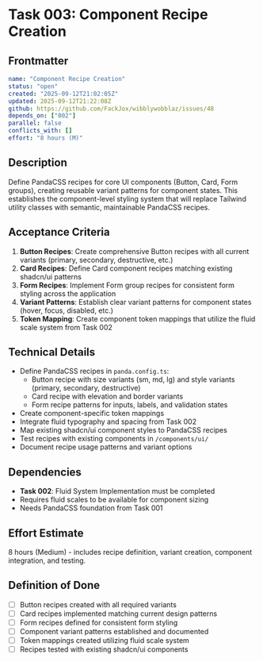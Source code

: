 # Task 003: Component Recipe Creation

## Frontmatter
```yaml
name: "Component Recipe Creation"
status: "open"
created: "2025-09-12T21:02:05Z"
updated: 2025-09-12T21:22:08Z
github: https://github.com/FackJox/wibblywobblaz/issues/48
depends_on: ["002"]
parallel: false
conflicts_with: []
effort: "8 hours (M)"
```

## Description

Define PandaCSS recipes for core UI components (Button, Card, Form groups), creating reusable variant patterns for component states. This establishes the component-level styling system that will replace Tailwind utility classes with semantic, maintainable PandaCSS recipes.

## Acceptance Criteria

1. **Button Recipes**: Create comprehensive Button recipes with all current variants (primary, secondary, destructive, etc.)
2. **Card Recipes**: Define Card component recipes matching existing shadcn/ui patterns
3. **Form Recipes**: Implement Form group recipes for consistent form styling across the application
4. **Variant Patterns**: Establish clear variant patterns for component states (hover, focus, disabled, etc.)
5. **Token Mapping**: Create component token mappings that utilize the fluid scale system from Task 002

## Technical Details

- Define PandaCSS recipes in `panda.config.ts`:
  - Button recipe with size variants (sm, md, lg) and style variants (primary, secondary, destructive)
  - Card recipe with elevation and border variants
  - Form recipe patterns for inputs, labels, and validation states
- Create component-specific token mappings
- Integrate fluid typography and spacing from Task 002
- Map existing shadcn/ui component styles to PandaCSS recipes
- Test recipes with existing components in `/components/ui/`
- Document recipe usage patterns and variant options

## Dependencies

- **Task 002**: Fluid System Implementation must be completed
- Requires fluid scales to be available for component sizing
- Needs PandaCSS foundation from Task 001

## Effort Estimate

8 hours (Medium) - includes recipe definition, variant creation, component integration, and testing.

## Definition of Done

- [ ] Button recipes created with all required variants
- [ ] Card recipes implemented matching current design patterns
- [ ] Form recipes defined for consistent form styling
- [ ] Component variant patterns established and documented
- [ ] Token mappings created utilizing fluid scale system
- [ ] Recipes tested with existing shadcn/ui components
